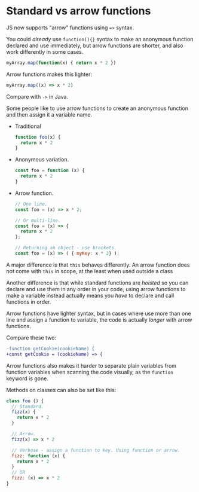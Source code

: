 # Standard vs arrow functions

JS now supports "arrow" functions using `=>` syntax.

You could _already_ use `function(){}` syntax to make an anonymous function declared and use immediately, but arrow functions are shorter, and also work differently in some cases.

```javascript
myArray.map(function(x) { return x * 2 })
```

Arrow functions makes this lighter:

```javascript
myArray.map((x) => x * 2)
```

Compare with `->` in Java.

Some people like to use arrow functions to create an anonymous function and then assign it a variable name.

- Traditional
    ```javascript
    function foo(x) {
      return x * 2
    }
    ```
- Anonymous variation.
    ```javascript
    const foo = function (x) {
      return x * 2
    }
    ```
- Arrow function.
    ```javascript
    // One line.
    const foo = (x) => x * 2;

    // Or multi-line.
    const foo = (x) => {
      return x * 2
    };

    // Returning an object - use brackets.
    const foo = (x) => ( { myKey: x * 2} );
    ```

A major difference is that `this` behaves differently. An arrow function does not come with `this` in scope, at the least when used outside a class

Another difference is that while standard functions are _hoisted_ so you can declare and use them in any order in your code, using arrow functions to make a variable instead actually means you _have_ to declare and call functions in order.

Arrow functions have lighter syntax, but in cases where use more than one line and assign a function to variable, the code is actually _longer_ with arrow functions.

Compare these two:

```diff
-function getCookie(cookieName) {
+const getCookie = (cookieName) => {
```

Arrow functions also makes it harder to separate plain variables from function variables when scanning the code visually, as the `function` keyword is gone.

Methods on classes can also be set like this:

```javascript
class foo () {
  // Standard.
  fizz(x) {
    return x * 2
  }

  // Arrow.
  fizz(x) => x * 2

  // Verbose - assign a function to key. Using function or arrow.
  fizz: function (x) {
    return x * 2
  }
  // OR
  fizz: (x) => x * 2
}
```
